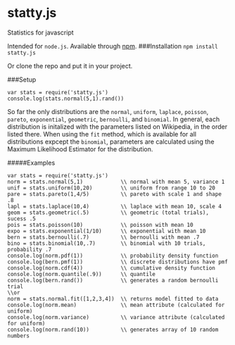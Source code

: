 # statty.js
Statistics for javascript

Intended for `node.js`. Available through [npm](https://www.npmjs.com/package/statty.js).
###Installation
`npm install statty.js`

Or clone the repo and put it in your project. 

###Setup

    var stats = require('statty.js')
    console.log(stats.normal(5,1).rand())
    
So far the only distributions are the `normal`, `uniform`, `laplace`, `poisson`, `pareto`, `exponential`, `geometric`, `bernoulli`, and `binomial`. In general, each distribution is initalized with the parameters listed on Wikipedia, in the order listed there. When using the `fit` method, which is available for all distributions expcept the `binomial`, parameters are calculated using the Maximum Likelihood Estimator for the distribution.

#####Examples
    
    var stats = require('statty.js')
    norm = stats.normal(5,1)            \\ normal with mean 5, variance 1
    unif = stats.uniform(10,20)         \\ uniform from range 10 to 20
    pare = stats.pareto(1,4/5)          \\ pareto with scale 1 and shape .8 
    lapl = stats.laplace(10,4)          \\ laplace with mean 10, scale 4 
    geom = stats.geometric(.5)          \\ geometric (total trials), sucess .5
    pois = stats.poisson(10)            \\ poisson with mean 10 
    expo = stats.exponential(1/10)      \\ exponential with mean 10 
    bern = stats.bernoulli(.7)          \\ bernoulli with mean .7
    bino = stats.binomial(10,.7)        \\ binomial with 10 trials, probability .7
    console.log(norm.pdf(1))            \\ probability density function
    console.log(bern.pmf(1))            \\ discrete distributions have pmf
    console.log(norm.cdf(4))            \\ cumulative density function
    console.log(norm.quantile(.9))      \\ quantile
    console.log(bern.rand())            \\ generates a random bernoulli trial
    \\or
    norm = stats.normal.fit([1,2,3,4])  \\ returns model fitted to data
    console.log(norm.mean)              \\ mean attribute (calculated for uniform)
    console.log(norm.variance)          \\ variance attribute (calculated for uniform)
    console.log(norm.rand(10))          \\ generates array of 10 random numbers

